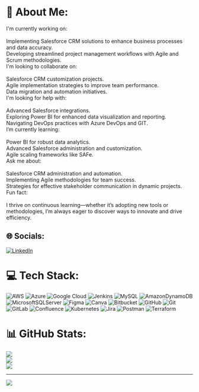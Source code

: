 # 💫 About Me:
I'm currently working on:<br><br>Implementing Salesforce CRM solutions to enhance business processes and data accuracy.<br>Developing streamlined project management workflows with Agile and Scrum methodologies.<br>I'm looking to collaborate on:<br><br>Salesforce CRM customization projects.<br>Agile implementation strategies to improve team performance.<br>Data migration and automation initiatives.<br>I'm looking for help with:<br><br>Advanced Salesforce integrations.<br>Exploring Power BI for enhanced data visualization and reporting.<br>Navigating DevOps practices with Azure DevOps and GIT.<br>I’m currently learning:<br><br>Power BI for robust data analytics.<br>Advanced Salesforce administration and customization.<br>Agile scaling frameworks like SAFe.<br>Ask me about:<br><br>Salesforce CRM administration and automation.<br>Implementing Agile methodologies for team success.<br>Strategies for effective stakeholder communication in dynamic projects.<br>Fun fact:<br><br>I thrive on continuous learning—whether it’s adopting new tools or methodologies, I’m always eager to discover ways to innovate and drive efficiency.<br>


## 🌐 Socials:
[![LinkedIn](https://img.shields.io/badge/LinkedIn-%230077B5.svg?logo=linkedin&logoColor=white)](https://linkedin.com/in/https://www.linkedin.com/in/raufulawani/) 

# 💻 Tech Stack:
![AWS](https://img.shields.io/badge/AWS-%23FF9900.svg?style=for-the-badge&logo=amazon-aws&logoColor=white) ![Azure](https://img.shields.io/badge/azure-%230072C6.svg?style=for-the-badge&logo=microsoftazure&logoColor=white) ![Google Cloud](https://img.shields.io/badge/GoogleCloud-%234285F4.svg?style=for-the-badge&logo=google-cloud&logoColor=white) ![Jenkins](https://img.shields.io/badge/jenkins-%232C5263.svg?style=for-the-badge&logo=jenkins&logoColor=white) ![MySQL](https://img.shields.io/badge/mysql-4479A1.svg?style=for-the-badge&logo=mysql&logoColor=white) ![AmazonDynamoDB](https://img.shields.io/badge/Amazon%20DynamoDB-4053D6?style=for-the-badge&logo=Amazon%20DynamoDB&logoColor=white) ![MicrosoftSQLServer](https://img.shields.io/badge/Microsoft%20SQL%20Server-CC2927?style=for-the-badge&logo=microsoft%20sql%20server&logoColor=white) ![Figma](https://img.shields.io/badge/figma-%23F24E1E.svg?style=for-the-badge&logo=figma&logoColor=white) ![Canva](https://img.shields.io/badge/Canva-%2300C4CC.svg?style=for-the-badge&logo=Canva&logoColor=white) ![Bitbucket](https://img.shields.io/badge/bitbucket-%230047B3.svg?style=for-the-badge&logo=bitbucket&logoColor=white) ![GitHub](https://img.shields.io/badge/github-%23121011.svg?style=for-the-badge&logo=github&logoColor=white) ![Git](https://img.shields.io/badge/git-%23F05033.svg?style=for-the-badge&logo=git&logoColor=white) ![GitLab](https://img.shields.io/badge/gitlab-%23181717.svg?style=for-the-badge&logo=gitlab&logoColor=white) ![Confluence](https://img.shields.io/badge/confluence-%23172BF4.svg?style=for-the-badge&logo=confluence&logoColor=white) ![Kubernetes](https://img.shields.io/badge/kubernetes-%23326ce5.svg?style=for-the-badge&logo=kubernetes&logoColor=white) ![Jira](https://img.shields.io/badge/jira-%230A0FFF.svg?style=for-the-badge&logo=jira&logoColor=white) ![Postman](https://img.shields.io/badge/Postman-FF6C37?style=for-the-badge&logo=postman&logoColor=white) ![Terraform](https://img.shields.io/badge/terraform-%235835CC.svg?style=for-the-badge&logo=terraform&logoColor=white)
# 📊 GitHub Stats:
![](https://github-readme-stats.vercel.app/api?username=godfadda6&theme=dark&hide_border=false&include_all_commits=false&count_private=false)<br/>
![](https://github-readme-streak-stats.herokuapp.com/?user=godfadda6&theme=dark&hide_border=false)<br/>
![](https://github-readme-stats.vercel.app/api/top-langs/?username=godfadda6&theme=dark&hide_border=false&include_all_commits=false&count_private=false&layout=compact)

---
[![](https://visitcount.itsvg.in/api?id=godfadda6&icon=0&color=0)](https://visitcount.itsvg.in)

<!-- Proudly created with GPRM ( https://gprm.itsvg.in ) -->
